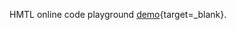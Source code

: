 HMTL online code playground [demo](https://pdkpavankumar.github.io/code-playground/){target=_blank}.